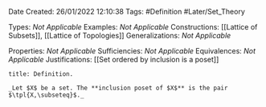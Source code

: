 <div class="topSpace"></div>

Date Created: 26/01/2022 12:10:38
Tags: #Definition #Later/Set_Theory

Types: _Not Applicable_
Examples: _Not Applicable_ 
Constructions: [[Lattice of Subsets]], [[Lattice of Topologies]]
Generalizations: _Not Applicable_

Properties: _Not Applicable_
Sufficiencies: _Not Applicable_
Equivalences: _Not Applicable_
Justifications: [[Set ordered by inclusion is a poset]]

``` ad-Definition
title: Definition.

_Let $X$ be a set. The **inclusion poset of $X$** is the pair $\tpl{X,\subseteq}$._

```

